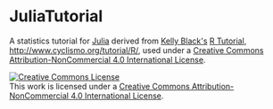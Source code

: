 # JuliaTutorial
A statistics tutorial for [Julia](http://julialang.org/) derived from [Kelly Black's](mailto:kjblack@gmail.com) [R Tutorial](http://www.cyclismo.org/tutorial/R/), http://www.cyclismo.org/tutorial/R/, used under a [Creative Commons Attribution-NonCommercial 4.0 International License](http://creativecommons.org/licenses/by-nc/4.0/).

<a rel="license" href="http://creativecommons.org/licenses/by-nc/4.0/"><img alt="Creative Commons License" style="border-width:0" src="https://i.creativecommons.org/l/by-nc/4.0/88x31.png" /></a><br />This work is licensed under a <a rel="license" href="http://creativecommons.org/licenses/by-nc/4.0/">Creative Commons Attribution-NonCommercial 4.0 International License</a>.
